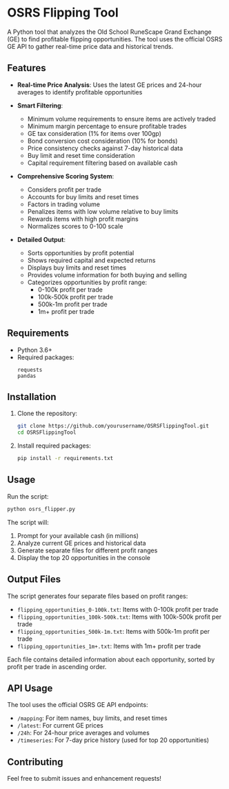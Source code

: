 # OSRS Flipping Tool

A Python tool that analyzes the Old School RuneScape Grand Exchange (GE) to find profitable flipping opportunities. The tool uses the official OSRS GE API to gather real-time price data and historical trends.

## Features

- **Real-time Price Analysis**: Uses the latest GE prices and 24-hour averages to identify profitable opportunities
- **Smart Filtering**:
  - Minimum volume requirements to ensure items are actively traded
  - Minimum margin percentage to ensure profitable trades
  - GE tax consideration (1% for items over 100gp)
  - Bond conversion cost consideration (10% for bonds)
  - Price consistency checks against 7-day historical data
  - Buy limit and reset time consideration
  - Capital requirement filtering based on available cash

- **Comprehensive Scoring System**:
  - Considers profit per trade
  - Accounts for buy limits and reset times
  - Factors in trading volume
  - Penalizes items with low volume relative to buy limits
  - Rewards items with high profit margins
  - Normalizes scores to 0-100 scale

- **Detailed Output**:
  - Sorts opportunities by profit potential
  - Shows required capital and expected returns
  - Displays buy limits and reset times
  - Provides volume information for both buying and selling
  - Categorizes opportunities by profit range:
    - 0-100k profit per trade
    - 100k-500k profit per trade
    - 500k-1m profit per trade
    - 1m+ profit per trade

## Requirements

- Python 3.6+
- Required packages:
  ```
  requests
  pandas
  ```

## Installation

1. Clone the repository:
   ```bash
   git clone https://github.com/yourusername/OSRSFlippingTool.git
   cd OSRSFlippingTool
   ```

2. Install required packages:
   ```bash
   pip install -r requirements.txt
   ```

## Usage

Run the script:
```bash
python osrs_flipper.py
```

The script will:
1. Prompt for your available cash (in millions)
2. Analyze current GE prices and historical data
3. Generate separate files for different profit ranges
4. Display the top 20 opportunities in the console

## Output Files

The script generates four separate files based on profit ranges:
- `flipping_opportunities_0-100k.txt`: Items with 0-100k profit per trade
- `flipping_opportunities_100k-500k.txt`: Items with 100k-500k profit per trade
- `flipping_opportunities_500k-1m.txt`: Items with 500k-1m profit per trade
- `flipping_opportunities_1m+.txt`: Items with 1m+ profit per trade

Each file contains detailed information about each opportunity, sorted by profit per trade in ascending order.

## API Usage

The tool uses the official OSRS GE API endpoints:
- `/mapping`: For item names, buy limits, and reset times
- `/latest`: For current GE prices
- `/24h`: For 24-hour price averages and volumes
- `/timeseries`: For 7-day price history (used for top 20 opportunities)

## Contributing

Feel free to submit issues and enhancement requests! 